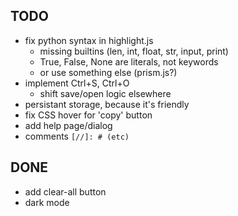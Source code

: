 

## TODO

- fix python syntax in highlight.js
    - missing builtins (len, int, float, str, input, print)
    - True, False, None are literals, not keywords
    - or use something else (prism.js?)
- implement Ctrl+S, Ctrl+O
    - shift save/open logic elsewhere
- persistant storage, because it's friendly
- fix CSS hover for 'copy' button
- add help page/dialog
- comments `[//]: # (etc)`

## DONE
- add clear-all button
- dark mode

[//]: # (this is a comment)
